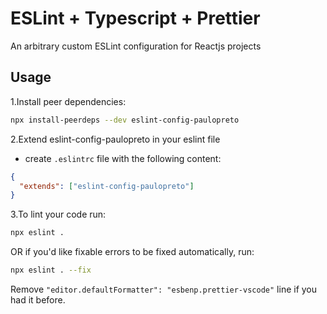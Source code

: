 # ESLint + Typescript + Prettier

An arbitrary custom ESLint configuration for Reactjs projects

## Usage

1.Install peer dependencies:

```bash
npx install-peerdeps --dev eslint-config-paulopreto
```

2.Extend eslint-config-paulopreto in your eslint file

-  create `.eslintrc` file with the following content:

```json
{
  "extends": ["eslint-config-paulopreto"]
}
```

3.To lint your code run:

```bash
npx eslint .
```

OR if you'd like fixable errors to be fixed automatically, run:

```bash
npx eslint . --fix
```

Remove `"editor.defaultFormatter": "esbenp.prettier-vscode"` line if you had it before.